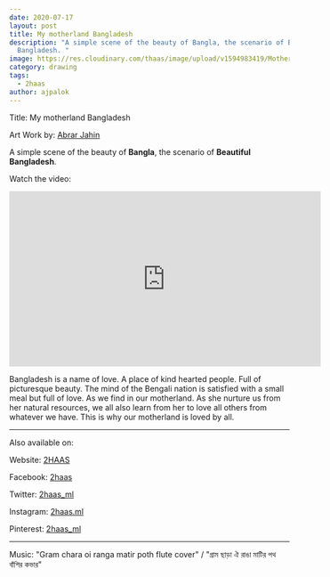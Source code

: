 ```yaml
---
date: 2020-07-17
layout: post
title: My motherland Bangladesh
description: "A simple scene of the beauty of Bangla, the scenario of Beautiful
  Bangladesh. "
image: https://res.cloudinary.com/thaas/image/upload/v1594983419/Motherland_Is_My_Bangla_bunvtn.jpg
category: drawing
tags:
  - 2haas
author: ajpalok
---
```

Title:‌ My motherland Bangladesh

Art Work by: [Abrar Jahin](https://2haas.ml/authors/ajpalok/) 
   
A simple scene of the beauty of **Bangla**, the scenario of **Beautiful Bangladesh**.
  
Watch the video:
<iframe width="560" height="315" src="https://www.youtube-nocookie.com/embed/" frameborder="0" allow="accelerometer; autoplay; encrypted-media; gyroscope; picture-in-picture" allowfullscreen></iframe>
  
Bangladesh is a name of love. A place of kind hearted people. Full of picturesque beauty. The mind of the Bengali nation is satisfied with a small meal but full of love. As we find in our motherland. As she nurture us from her natural resources, we all also learn from her to love all others from whatever we have. This is why our motherland is loved by all.
 
- - -

Also available on:  

Website: [2HAAS](https://2haas.ml/)  

Facebook: [2haas](https://facebook.com/2haas)  

Twitter: [2haas_ml](https://twitter.com/2haas_ml)  

Instagram: [2haas.ml](https://instagram.com/2haas.ml)  

Pinterest: [2haas_ml](https://pinterest.com/2haas_ml)  

- - -

Music: "Gram chara oi ranga matir poth flute cover" / "গ্রাম ছাড়া ঐ রাঙা মাটির পথ বাঁশির কভার"
